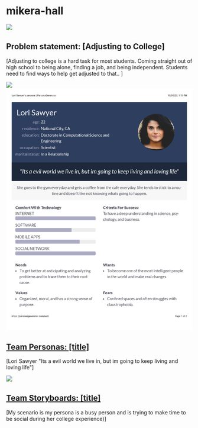 <!DOCTYPE html> 
<html>
  <head>
    <title>CSCE 190:mikera-hall</title>
  </head>
  <body>
    <h1>mikera-hall</h1>
    <section class="assign">
      <img src="images/Screenshot 1.png" />
      <section class="assign-det">
        <h2>Problem statement: [Adjusting to College]</h2>
        <p>
          [Adjusting to college is a hard task for most students. Coming straight out of high school to being alone, finding a job, and being independent. Students need to find ways to help get adjusted to that.. ]
          </p>
  </section>
</section>
<!-- Affinity Diagram assignment -->
<section class = "assign">
  <img src="images/Screenshot%202023-10-02%20at%2010.46.38%20PM.png" />
  <section class="assign-det">
    <a href="files/
 <h2>Affinity diagram: [Adjusting to College]</h2>
    <p>
      [An outline and detailed ideas of how to improve your college experience]
    </p>
</section>
</section>

<!-- Personas assignment -->
<section class="assign">
<img src="images/Persona.jpg" />
<section class="assign-det">
<a href="files/combinepdf.pdf"><h2>Team Personas: [title]</h2></a>
<p>
[Lori Sawyer "Its a evil world we live in, but im going to keep living and loving life"]
</p>
</section>
</section>

</body>
</html>

<!-- Storyboard assignment -->
<section class="assign">
  <img src="images/combinepdf (2).pdf"/>
  <section class="assign-det">
    <a href="files/all-storyboards.pdf"><h2>Team Storyboards: [title]</h2></a>
    <p>
      [My scenario is my persona is a busy person and is trying to make time to be social during her college experience)]
    </section>
</section>
    
